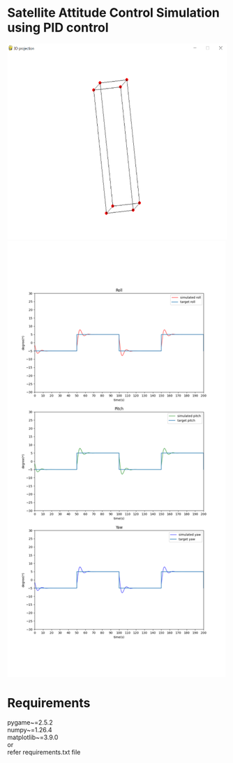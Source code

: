 # Satellite Attitude Control Simulation using PID control

<img src="./Simulation.png" width="600" height="450">
<img src="./Result.png" width="500" height="1000">

# Requirements
pygame~=2.5.2  
numpy~=1.26.4  
matplotlib~=3.9.0  
or  
refer requirements.txt file
